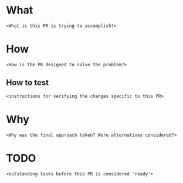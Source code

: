 # What

    <What is this PR is trying to accomplish?>

# How

    <How is the PR designed to solve the problem?>

## How to test

    <instructions for verifying the changes specific to this PR>

# Why

    <Why was the final approach taken? Were alternatives considered?>

# TODO

    <outstanding tasks before this PR is considered 'ready'>
